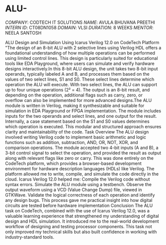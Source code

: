 # ALU-
*COMPANY*: CODTECH IT SOLUTIONS
*NAME*: AVULA BHUVANA PREETHI
*INTERN ID*: CT08DN1058
*DOMAIN*: VLSI
*DURATION*: 8 WEEKS
*MENTOR*: NEELA SANTOSH

ALU Design and Simulation Using Icarus Verilog 12.0 on CodeTech Platform
"The design of an 8-bit ALU with 2 selective lines using Verilog HDL offers a foundational understanding of how multiple operations can be performed using limited control lines. This design is particularly suited for educational tools like EDA Playground, where users can simulate and verify hardware designs interactively.In this 8-bit ALU design, the unit takes two 8-bit input operands, typically labeled A and B, and processes them based on the values of two select lines, S1 and S0. These select lines determine which operation the ALU will execute. With two select lines, the ALU can support up to four unique operations (2² = 4). The output is an 8-bit result, and depending on the operation, additional flags such as carry, zero, or overflow can also be implemented for more advanced designs.The ALU module is written in Verilog, making it synthesizable and suitable for simulation in EDA Playground or FPGA implementation. The module includes inputs for the two operands and select lines, and one output for the result. Internally, a case statement based on the S1 and S0 values determines which operation is executed. This modular and structured approach ensures clarity and maintainability of the code.
  Task Overview
  The ALU design involved writing Verilog code to implement basic arithmetic and logic functions such as addition, subtraction, AND, OR, NOT, XOR, and comparison operations. The module accepted two 4-bit inputs (A and B), a 3-bit control signal to select the operation, and provided the result as output along with relevant flags like zero or carry.
This was done entirely on the CodeTech platform, which provides a browser-based development environment for hardware description languages (HDLs) like Verilog. The platform allowed me to write, compile, and simulate the code directly in the cloud.
Icarus Verilog 12.0 helped me:
Compile the Verilog code without syntax errors.
Simulate the ALU module using a testbench.
Observe the output waveform using a VCD (Value Change Dump) file, viewed in GTKWave.
Validate the logical correctness of each operation and identify any design bugs.
This process gave me practical insight into how digital circuits are tested before hardware implementation
Conclusion
The ALU task on CodeTech, combined with the use of Icarus Verilog 12.0, was a valuable learning experience that strengthened my understanding of digital design and HDL simulation. It introduced me to the real-world development workflow of designing and testing processor components. This task not only improved my technical skills but also built confidence in working with industry-standard tools.
 
